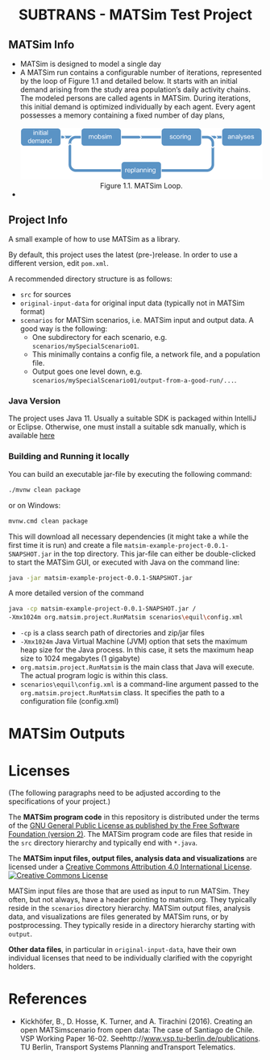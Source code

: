 <h1 style="text-align: center;">SUBTRANS - MATSim Test Project</h1>

## MATSim Info
- MATSim is designed to model a single day
- A MATSim run contains a configurable number of iterations, represented by the loop of Figure 1.1 and detailed below. It starts with an initial demand arising from the study area population’s daily activity chains. The modeled persons are called agents in MATSim. During iterations, this initial demand is optimized individually by each agent. Every agent possesses a memory containing a fixed number of day plans,
  <div style="text-align: center;">
    <br />
    <img src="docs\imgs\MATSim-loop-sometimes-called-the-MATSim-cycle.png" />
    Figure 1.1. MATSim Loop.
  </div>
- 

## Project Info

A small example of how to use MATSim as a library.

By default, this project uses the latest (pre-)release. In order to use a different version, edit `pom.xml`.

A recommended directory structure is as follows:
* `src` for sources
* `original-input-data` for original input data (typically not in MATSim format)
* `scenarios` for MATSim scenarios, i.e. MATSim input and output data.  A good way is the following:
  * One subdirectory for each scenario, e.g. `scenarios/mySpecialScenario01`.
  * This minimally contains a config file, a network file, and a population file.
  * Output goes one level down, e.g. `scenarios/mySpecialScenario01/output-from-a-good-run/...`.

### Java Version

The project uses Java 11. Usually a suitable SDK is packaged within IntelliJ or Eclipse. Otherwise, one must install a suitable sdk manually, which is available [here](https://openjdk.java.net/)

### Building and Running it locally

You can build an executable jar-file by executing the following command:

```sh
./mvnw clean package
```

or on Windows:

```sh
mvnw.cmd clean package
```

This will download all necessary dependencies (it might take a while the first time it is run) and create a file `matsim-example-project-0.0.1-SNAPSHOT.jar` in the top directory. This jar-file can either be double-clicked to start the MATSim GUI, or executed with Java on the command line:

```sh
java -jar matsim-example-project-0.0.1-SNAPSHOT.jar
```

A more detailed version of the command
```sh
java -cp matsim-example-project-0.0.1-SNAPSHOT.jar /
-Xmx1024m org.matsim.project.RunMatsim scenarios\equil\config.xml
```
- `-cp` is a class search path of directories and zip/jar files
- `-Xmx1024m` Java Virtual Machine (JVM) option that sets the maximum heap size for the Java process. In this case, it sets the maximum heap size to 1024 megabytes (1 gigabyte)
- `org.matsim.project.RunMatsim` is the main class that Java will execute. The actual program logic is within this class.
- `scenarios\equil\config.xml` is a command-line argument passed to the `org.matsim.project.RunMatsim` class. It specifies the path to a configuration file (config.xml)

# MATSim Outputs



# Licenses
(The following paragraphs need to be adjusted according to the specifications of your project.)

The **MATSim program code** in this repository is distributed under the terms of the [GNU General Public License as published by the Free Software Foundation (version 2)](https://www.gnu.org/licenses/old-licenses/gpl-2.0.en.html). The MATSim program code are files that reside in the `src` directory hierarchy and typically end with `*.java`.

The **MATSim input files, output files, analysis data and visualizations** are licensed under a <a rel="license" href="http://creativecommons.org/licenses/by/4.0/">Creative Commons Attribution 4.0 International License</a>. <a rel="license" href="http://creativecommons.org/licenses/by/4.0/"><img alt="Creative Commons License" style="border-width:0" src="https://i.creativecommons.org/l/by/4.0/80x15.png" /></a>

MATSim input files are those that are used as input to run MATSim. They often, but not always, have a header pointing to matsim.org. They typically reside in the `scenarios` directory hierarchy. MATSim output files, analysis data, and visualizations are files generated by MATSim runs, or by postprocessing.  They typically reside in a directory hierarchy starting with `output`.

**Other data files**, in particular in `original-input-data`, have their own individual licenses that need to be individually clarified with the copyright holders.

# References

- Kickhöfer, B., D. Hosse, K. Turner, and A. Tirachini (2016). Creating an open MATSimscenario from open data: The case of Santiago de Chile. VSP Working Paper 16-02. Seehttp://www.vsp.tu-berlin.de/publications. TU Berlin, Transport Systems Planning andTransport Telematics.